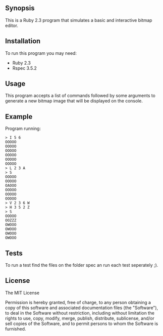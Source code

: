 ## Synopsis

This is a Ruby 2.3 program that simulates a basic and interactive bitmap editor.

## Installation

To run this program you may need:

* Ruby 2.3 
* Rspec 3.5.2

## Usage

This program accepts a list of commands followed by some arguments to generate a new bitmap image that will be displayed on the console.

## Example 

Program running: 

```
> I 5 6
OOOOO
OOOOO
OOOOO
OOOOO
OOOOO
OOOOO
> L 2 3 A
> S
OOOOO
OOOOO
OAOOO
OOOOO
OOOOO
OOOOO
> V 2 3 6 W
> H 3 5 2 Z
> S
OOOOO
OOZZZ
OWOOO
OWOOO
OWOOO
OWOOO
```

## Tests

To run a test find the files on the folder spec an run each test seperately ;).

## License

The MIT License

Permission is hereby granted, free of charge, to any person obtaining a copy
of this software and associated documentation files (the "Software"), to deal
in the Software without restriction, including without limitation the rights
to use, copy, modify, merge, publish, distribute, sublicense, and/or sell
copies of the Software, and to permit persons to whom the Software is
furnished.
